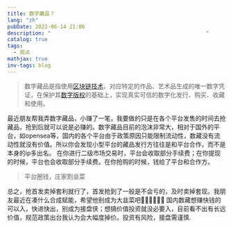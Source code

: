 ```yaml
---
title: 数字藏品？
lang: "zh"
pubDate: 2022-06-14 21:06
description: "                                                  "
catalog: true
tags:
  - 观点
mathjax: true
inv-tags: blog
---
```


>数字藏品是指使用[区块链技术](https://baike.baidu.com/item/%E5%8C%BA%E5%9D%97%E9%93%BE%E6%8A%80%E6%9C%AF/23686191)，对应特定的作品、艺术品生成的唯一数字凭证，在保护其[数字版权](https://baike.baidu.com/item/%E6%95%B0%E5%AD%97%E7%89%88%E6%9D%83/3798171)的基础上，实现真实可信的数字化发行、购买、收藏和使用。

最近朋友帮我弄数字藏品，小赚了一笔，我要做的只是在各个平台发售的时间去抢藏品，抢到后就可以说是必赚的。数字藏品目前的泡沫非常大，相对于国外的平台，如opensea等，国内的各个平台由于政策原因只能限制流动性，数藏没有流动性就没有价值。所以你会发现小型平台的藏品发行方往往是和平台合作，而不是本身的ip多出名。
在你进行二级市场交易时，平台会收取部分手续费；在你提现的时候，平台也会收取部分手续费。在你抢购的时候，钱给了平台和合作方。

> 平台圈钱，庄家割韭菜

总之，抢首发卖掉套利就行了，首发抢到了一般是不会亏的，及时卖掉套现。我朋友最近在凑什么合成赋能，希望他别成为大韭菜吧🙏🏻🙏🏻🙏🏻
国内数藏想赚快钱的可以入，快进快出，别成为接盘侠；想搞价值投资就没必要入，目前看不出有长远价值，规范政策出台我认为会大幅度掉价。投资有风险，接盘需谨慎.